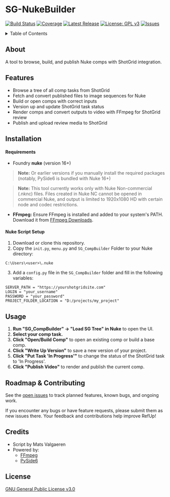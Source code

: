# SG-NukeBuilder

[![Build Status](https://img.shields.io/github/actions/workflow/status/username/repo/ci.yml?branch=main)](https://github.com/MatsValgaeren/SG-NukeBuilder/actions)
[![Coverage](https://img.shields.io/codecov/c/github/username/repo)](https://codecov.io/gh/username/repo)
[![Latest Release](https://img.shields.io/github/v/release/username/repo)](https://github.com/MatsValgaeren/SG-NukeBuilder/releases)
[![License: GPL v3](https://img.shields.io/badge/License-GPLv3-blue.svg)](LICENSE)
[![Issues](https://img.shields.io/github/issues/username/repo)](https://github.com/MatsValgaeren/SG-NukeBuilder/issues)

</div>

<details>
<summary>Table of Contents</summary>

- [About](#about)
- [Features](#features)
- [Installation](#installation)
  - [Requirements](#requirements)
  - [Maya Scipt Setup](#maya-scipt-setup)
- [Usage](#usage)
- [Roadmap & Contributing](#roadmap--contributing)
- [Credits](#credits)
- [License](#license)

</details>


## About

A tool to browse, build, and publish Nuke comps with ShotGrid integration.

[//]: # (*Watch Demo Video Here: [YouTube Video]&#40;...&#41;*)


## Features

- Browse a tree of all comp tasks from ShotGrid
- Fetch and convert published files to image sequences for Nuke
- Build or open comps with correct inputs
- Version up and update ShotGrid task status
- Render comps and convert outputs to video with FFmpeg for ShotGrid review
- Publish and upload review media to ShotGrid

## Installation

#### Requirements

-   Foundry **nuke** (version 16+)

> **Note:** Or earlier versions if you manually install the required packages 
> (notably, PySide6 is bundled with Nuke 16+)

> **Note:** This tool currently works only with Nuke Non-commercial (.nknc) files. 
> Files created in Nuke NC cannot be opened in commercial Nuke, 
> and output is limited to 1920x1080 HD with certain node and codec restrictions.

-   **FFmpeg:** Ensure FFmpeg is installed and added to your system's PATH. Download it from [FFmpeg Downloads](https://www.ffmpeg.org/download.html).


#### Nuke Script Setup

1.  Download or clone this repository.
2.  Copy the `init.py`, `menu.py` and `SG_CompBuilder` Folder to your Nuke directory:
```
C:\Users\<user>\.nuke
```
3. Add a `config.py` file in the `SG_CompBuilder` folder and fill in the following variables:
```
SERVER_PATH = "https://yourshotgridsite.com"
LOGIN = "your_username"
PASSWORD = "your_password"
PROJECT_FOLDER_LOCATION = "D:/projects/my_project"
```

## Usage

1. **Run "SG_CompBuilder" -> "Load SG Tree" in Nuke** to open the UI.
2. **Select your comp task.**
3. **Click "Open/Build Comp"** to open an existing comp or build a base comp.
4. **Click "Write Up Version"** to save a new version of your project.
5. **Click "Put Task 'In Progress'"** to change the status of the ShotGrid task to 'In Progress'.
6. **Click "Publish Video"** to render and publish the current comp.

[//]: # (***Watch the Demo here: [YouTube Video]&#40;...;***)


## Roadmap & Contributing

See the [open issues](https://github.com/MatsValgaeren/SG-NukeBuilder/issues) to track planned features, known bugs, and ongoing work.

If you encounter any bugs or have feature requests, please submit them as new issues there.  Your feedback and contributions help improve RefUp!


## Credits

-   Script by Mats Valgaeren
-   Powered by:
    -   [FFmpeg](https://github.com/FFmpeg/FFmpeg)
    -   [PySide6](https://doc.qt.io/qtforpython/)


## License

[GNU General Public License v3.0](LICENSE)
